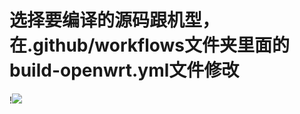 # 选择要编译的源码跟机型，在.github/workflows文件夹里面的build-openwrt.yml文件修改
!<img src="https://github.com/danshui-git/shuoming/blob/master/doc/x3.png" />
